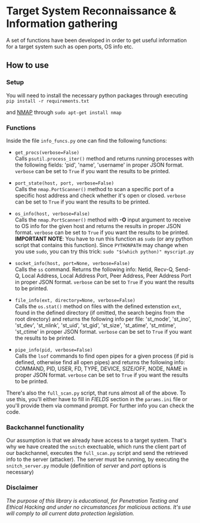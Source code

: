 # Target System Reconnaissance & Information gathering

A set of functions have been developed in order to get useful information for a target system such as open ports, OS info etc.

## How to use

### Setup

You will need to install the necessary python packages through executing  
`pip install -r requirements.txt`

and [NMAP](https://nmap.org/download.html) through
`sudo apt-get install nmap`

### Functions 
Inside the file `info_funcs.py` one can find the following functions:

* `get_procs(verbose=False)`  
Calls `psutil.process_iter()` method and returns running processes with the following fields: 'pid', 'name', 'username' in proper JSON format. `verbose` can be set to `True` if you want the results to be printed.

* `port_state(host, port, verbose=False)`  
Calls the `nmap.PortScanner()` method to scan a specific port of a specific host address and check whether it's open or closed. `verbose` can be set to `True` if you want the results to be printed.

* `os_info(host, verbose=False)`  
Calls the `nmap.PortScanner()` method with **-O** input argument to receive to OS info for the given host and returns the results in proper JSON format. `verbose` can be set to `True` if you want the results to be printed.  
**IMPORTANT NOTE**: You have to run this function as `sudo` (or any python script that contains this function). Since `PYTHONPATH` may change when you use `sudo`, you can try this trick:
`sudo "$(which python)" myscript.py`

* `socket_info(host, port=None, verbose=False)`  
Calls the `ss` command. Returns the following info: Netid, Recv-Q, Send-Q, Local Address, Local Address Port, Peer Address, Peer Address Port in proper JSON format. `verbose` can be set to `True` if you want the results to be printed.

* `file_info(ext, directory=None, verbose=False)`  
Calls the `os.stat()` method on files with the defined extenstion `ext`, found in the defined directory (if omitted, the search begins from the root directory) and returns the following info per file: 'st_mode', 'st_ino', 'st_dev', 'st_nlink', 'st_uid', 'st_gid', 'st_size', 'st_atime', 'st_mtime', 'st_ctime' in proper JSON format. `verbose` can be set to `True` if you want the results to be printed.

* `pipe_info(pid, verbose=False)`  
Calls the `lsof` commands to find open pipes for a given process (if pid is defined, otherwise find all open pipes) and returns the following info: COMMAND, PID, USER, FD, TYPE, DEVICE, SIZE/OFF, NODE, NAME in proper JSON format. `verbose` can be set to `True` if you want the results to be printed.

There's also the `full_scan.py` script, that runs almost all of the above. To use this, you'll either have to fill in *FIELDS* section in the `params.ini` file or you'll provide them via command prompt. For further info you can check the code.

### Backchannel functionality
Our assumption is that we already have access to a target system. That's why we have created the `snitch` exectuable, which runs the client part of our backchannel, executes the `full_scan.py` script and send the retrieved info to the server (attacker).
The server must be running, by executing the `snitch_server.py` module (definition of *server* and *port* options is necessary)

### Disclaimer

*The purpose of this library is educational, for Penetration Testing and Ethical Hacking and under no circumstances for malicious actions. It's use will comply to all current data protection legislation.*